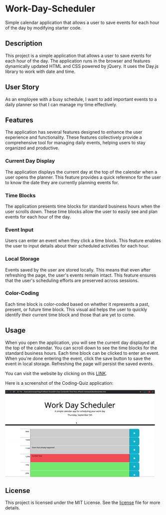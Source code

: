 # Work-Day-Scheduler
Simple calendar application that allows a user to save events for each hour of the day by modifying starter code.

## Description
This project is a simple application that allows a user to save events for each hour of the day. The application runs in the browser and features dynamically updated HTML and CSS powered by jQuery. It uses the Day.js library to work with date and time.

## User Story
As an employee with a busy schedule, I want to add important events to a daily planner so that I can manage my time effectively.

## Features
The application has several features designed to enhance the user experience and functionality. These features collectively provide a comprehensive tool for managing daily events, helping users to stay organized and productive.

### Current Day Display
The application displays the current day at the top of the calendar when a user opens the planner. This feature provides a quick reference for the user to know the date they are currently planning events for.
### Time Blocks 
The application presents time blocks for standard business hours when the user scrolls down. These time blocks allow the user to easily see and plan events for each hour of the day.
### Event Input
Users can enter an event when they click a time block. This feature enables the user to input details about their scheduled activities for each hour.
### Local Storage
Events saved by the user are stored locally. This means that even after refreshing the page, the user's events remain intact. This feature ensures that the user's scheduling efforts are preserved across sessions.
### Color-Coding
Each time block is color-coded based on whether it represents a past, present, or future time block. This visual aid helps the user to quickly identify their current time block and those that are yet to come.

## Usage
When you open the application, you will see the current day displayed at the top of the calendar. You can scroll down to see the time blocks for the standard business hours. Each time block can be clicked to enter an event. When you're done entering the event, click the save button to save the event in local storage. Refreshing the page will persist the saved events.

You can visit the website by clicking on this [LINK](https://cntervisi.github.io/Coding-Quiz/).

Here is a screenshot of the Coding-Quiz application:

![alt"gif"](./images/05-third-party-apis-homework-demo.gif)

## License
This project is licensed under the MIT License. See the [license](./LICENSE) file for more details.